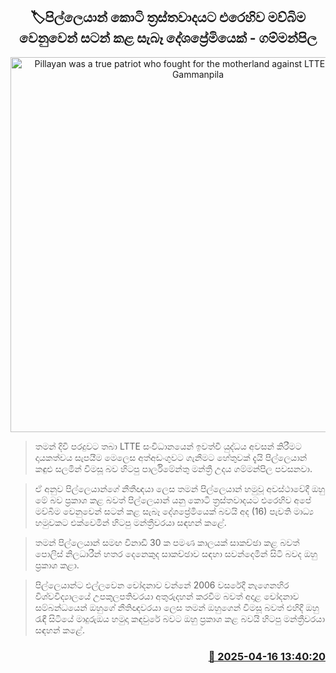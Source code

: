 <p align='center'><b><h2 align='center' title='Pillayan was a true patriot who fought for the motherland against LTTE terrorism - Gammanpila'>🏷පිල්ලෙයාන් කොටි ත්‍රස්තවාදයට එරෙහිව මව්බිම වෙනුවෙන් සටන් කළ සැබෑ දේශප්‍රේමියෙක් - ගම්මන්පිල</h2></b></p>
<p align='center'><img src='https://helakuru.sgp1.cdn.digitaloceanspaces.com/esana/images/lib/udaya-gammanpila-media-2025-budget.jpg' width='600' alt='Pillayan was a true patriot who fought for the motherland against LTTE terrorism - Gammanpila'></p>

> තමන් දිවි පරදුවට තබා LTTE සංවිධානයෙන් ඉවත්වී යුද්ධය අවසන් කිරීමට දායකත්වය සැපයීම මෙලෙස අත්අඩංගුවට ගැනීමට හේතුවක් දැයි පිල්ලෙයාන් කඳුළු සලමින් විමසූ බව හිටපු පාර්ලිමේන්තු මන්ත්‍රී උදය ගම්මන්පිල පවසනවා.

> ඒ අනුව පිල්ලෙයාන්ගේ නීතීඥයා ලෙස තමන් පිල්ලෙයාන් හමුවූ අවස්ථාවේදී ඔහු මේ බව ප්‍රකාශ කළ බවත් පිල්ලෙයාන් යනු කොටි ත්‍රස්තවාදයට එරෙහිව අපේ මව්බිම වෙනුවෙන් සටන් කළ සැබෑ දේශප්‍රේමියෙක් බවයි අද (16) පැවති මාධ්‍ය හමුවකට එක්වෙමින් හිටපු මන්ත්‍රීවරයා සඳහන් කළේ.

> තමන් පිල්ලෙයාන් සමඟ විනාඩි 30 ක පමණ කාලයක් සාකච්ඡා කළ බවත් පොලිස් නිලධාරීන් හතර දෙනෙකුද සාකච්ඡාව සඳහා සවන්දෙමින් සිටි බවද ඔහු ප්‍රකාශ කළා.

> පිල්ලෙයාන්ට එල්ලවෙ​න චෝදනාව වන්නේ 2006 වසරේදී නැගෙනහිර විශ්වවිද්‍යාලයේ උපකුලපතිවරයා අතුරුදහන් කරවීම බවත් අදාළ චෝදනාව සම්බන්ධයෙන් ඔහුගේ නීතිඥවරයා ලෙස තමන් ඔහුගෙන් විමසූ බවත් එහිදී ඔහු රැඳී සිටියේ මාදුරුඔය හමුදා කඳවුරේ බවට ඔහු ප්‍රකාශ කළ බවයි හිටපු මන්ත්‍රීවරයා සඳහන් කළේ.



<h3 align='right'><a href='https://www.helakuru.lk/esana/p/109260/'>📅 2025-04-16 13:40:20</a></h3>
